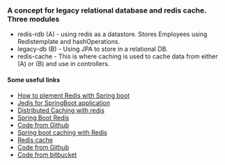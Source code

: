 ### A concept for legacy relational database and redis cache. Three modules 
* redis-rdb (A) - using redis as a datastore. Stores Employees using Redistemplate and hashOperations. 
* legacy-db (B) - Using JPA to store in a relational DB.  
* redis-cache - This is where caching is used to cache data from either (A) or (B) and use in controllers.  




#### Some useful links
* [How to plement Redis with Spring boot](https://javatechonline.com/how-to-implement-redis-cache-in-spring-boot-application/)
* [Jedis for SpringBoot application](https://medium.com/aeturnuminc/redis-cache-implementation-for-springboot-application-bda6e8e33b2d)
* [Distributed Caching with redis](https://b-nova.com/en/home/content/distributed-caching-with-redis-and-spring-boot)
* [Spring Boot Redis](https://programmerfriend.com/ultimate-guide-to-redis-cache-with-spring-boot-2-and-spring-data-redis/)
* [Code from Github](https://github.com/eiselems/ultimate-redis-boot/tree/dependabot/maven/org.springframework.boot-spring-boot-starter-parent-3.0.4)
* [Spring boot caching with Redis](https://blog.tericcabrel.com/data-caching-spring-boot-redis/)
* [Redis cache](https://www.bezkoder.com/spring-boot-redis-cache-example/)
* [Code from Github](https://github.com/tericcabrel/blog-tutorials/tree/main/springboot-caching)
* [Code from bitbucket](https://bitbucket.org/redis-cache-app-blog/redis-jedis-app-blog/src/master/)